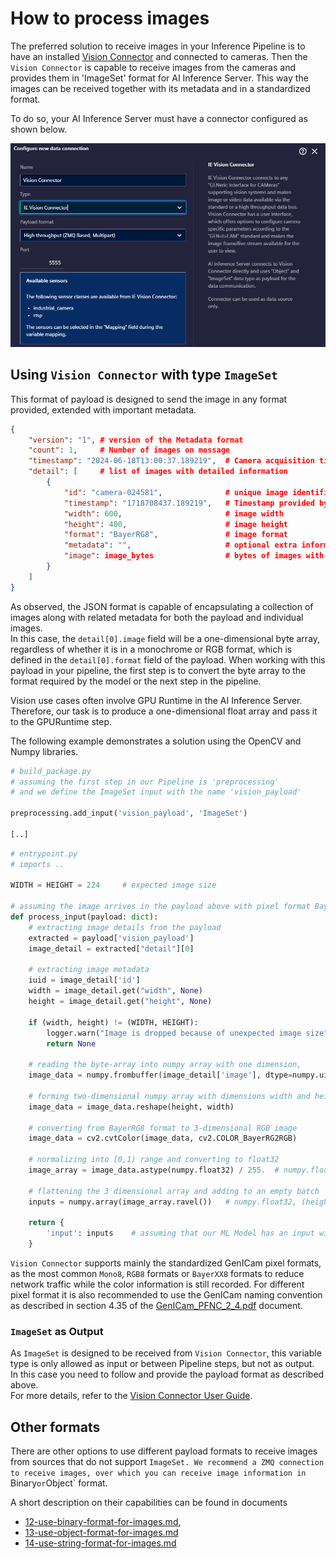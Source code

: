# How to process images

The preferred solution to receive images in your Inference Pipeline is to have an installed [Vision Connector](https://support.industry.siemens.com/cs/document/109963116/vision-connector?dti=0&lc=en-WW) and connected to cameras. Then the `Vision Connector` is capable to receive images from the cameras and provides them in 'ImageSet' format for AI Inference Server. This way the images can be received together with its metadata and in a standardized format.

To do so, your AI Inference Server must have a connector configured as shown below.

![alt text](images/aiis_vca_connector.png)


## Using `Vision Connector` with type `ImageSet`

This format of payload is designed to send the image in any format provided, extended with important metadata.

```json
{
    "version": "1", # version of the Metadata format
    "count": 1,     # Number of images on message
    "timestamp": "2024-06-18T13:00:37.189219",  # Camera acquisition time
    "detail": [     # list of images with detailed information
        {    
            "id": "camera-024581",              # unique image identifier. 
            "timestamp": "1718708437.189219",   # Timestamp provided by the camera
            "width": 600,                       # image width
            "height": 400,                      # image height
            "format": "BayerRG8",               # image format
            "metadata": "",                     # optional extra information on image
            "image": image_bytes                # bytes of images with the given 'format'
        }
    ]
}

```

As observed, the JSON format is capable of encapsulating a collection of images along with related metadata for both the payload and individual images.  
In this case, the `detail[0].image` field will be a one-dimensional byte array, regardless of whether it is in a monochrome or RGB format, which is defined in the `detail[0].format` field of the payload. When working with this payload in your pipeline, the first step is to convert the byte array to the format required by the model or the next step in the pipeline.

Vision use cases often involve GPU Runtime in the AI Inference Server. Therefore, our task is to produce a one-dimensional float array and pass it to the GPURuntime step. 

The following example demonstrates a solution using the OpenCV and Numpy libraries.
```python
# build_package.py
# assuming the first step in our Pipeline is 'preprocessing' 
# and we define the ImageSet input with the name 'vision_payload'

preprocessing.add_input('vision_payload', 'ImageSet')

[..]
```

```python
# entrypoint.py
# imports ..

WIDTH = HEIGHT = 224     # expected image size

# assuming the image arrives in the payload above with pixel format BayerRG8
def process_input(payload: dict):
    # extracting image details from the payload
    extracted = payload['vision_payload']
    image_detail = extracted["detail"][0]

    # extracting image metadata
    iuid = image_detail['id']
    width = image_detail.get("width", None)
    height = image_detail.get("height", None)

    if (width, height) != (WIDTH, HEIGHT):
        logger.warn("Image is dropped because of unexpected image size")
        return None

    # reading the byte-array into numpy array with one dimension, 
    image_data = numpy.frombuffer(image_detail['image'], dtype=numpy.uint8)  # BayerRG8, (height x , )
    
    # forming two-dimensional numpy array with dimensions width and height
    image_data = image_data.reshape(height, width)                           # BayerRG8, (height, width)
    
    # converting from BayerRG8 format to 3-dimensional RGB image
    image_data = cv2.cvtColor(image_data, cv2.COLOR_BayerRG2RGB)             # RGB, (height, width, 3)
    
    # normalizing into [0,1) range and converting to float32
    image_array = image_data.astype(numpy.float32) / 255.  # numpy.float32, (height, width, 3)

    # flattening the 3 dimensional array and adding to an empty batch
    inputs = numpy.array(image_array.ravel())   # numpy.float32, (height x width x 3, )

    return {
        'input': inputs    # assuming that our ML Model has an input with name 'input'
    }

```

<!-- from VCA user manual, section Accessing camera data via ZeroMQ -->
`Vision Connector` supports mainly the standardized GenICam pixel formats, as the most common `Mono8`, `RGB8` formats or `BayerXX8` formats to reduce network traffic while the color information is still recorded.
For different pixel format it is also recommended to use the GenICam naming convention as described in section 4.35 of the [GenICam_PFNC_2_4.pdf](https://www.emva.org/wp-content/uploads/GenICam_SFNC_v2_7.pdf​,) document.

### `ImageSet` as Output

As `ImageSet` is designed to be received from `Vision Connector`, this variable type is only allowed as input or between Pipeline steps, but not as output.  
In this case you need to follow and provide the payload format as described above.  
For more details, refer to the [Vision Connector User Guide](https://support.industry.siemens.com/cs/document/109963116/vision-connector?dti=0&lc=en-WW).

## Other formats

There are other options to use different payload formats to receive images from sources that do not support `ImageSet. We recommend a ZMQ connection to receive images, over which you can receive image information in `Binary` or `Object` format.  

A short description on their capabilities can be found in documents  
- [12-use-binary-format-for-images.md](12-use-binary-format-for-images.md),   
- [13-use-object-format-for-images.md](13-use-object-format-for-images.md)
- [14-use-string-format-for-images.md](14-use-string-format-for-images.md)
